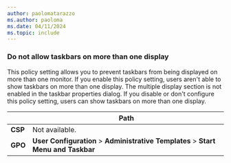```yaml
---
author: paolomatarazzo
ms.author: paoloma
ms.date: 04/11/2024
ms.topic: include
---
```


### Do not allow taskbars on more than one display

This policy setting allows you to prevent taskbars from being displayed on more than one monitor. If you enable this policy setting, users aren't able to show taskbars on more than one display. The multiple display section is not enabled in the taskbar properties dialog. If you disable or don't configure this policy setting, users can show taskbars on more than one display.

|  | Path |
|--|--|
| **CSP** | Not available. |
| **GPO** | **User Configuration** > **Administrative Templates** > **Start Menu and Taskbar** |

